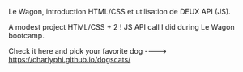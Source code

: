 Le Wagon, introduction HTML/CSS et utilisation de DEUX API (JS).

A modest project HTML/CSS + 2 ! JS API call I did during Le Wagon bootcamp.

Check it here and pick your favorite dog ----> https://charlyphi.github.io/dogscats/
